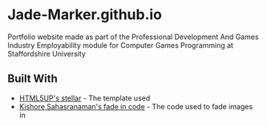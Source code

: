 # Jade-Marker.github.io

Portfolio website made as part of the Professional Development And Games Industry Employability module for Computer Games Programming at Staffordshire University


## Built With

* [HTML5UP's stellar](https://html5up.net/stellar) - The template used
* [Kishore Sahasranaman's fade in code](https://stackoverflow.com/questions/33505032/fade-in-image-javascript) - The code used to fade images in
